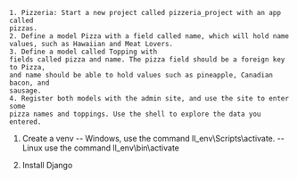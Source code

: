 ```
1. Pizzeria: Start a new project called pizzeria_project with an app called 
pizzas. 
2. Define a model Pizza with a field called name, which will hold name
values, such as Hawaiian and Meat Lovers. 
3. Define a model called Topping with
fields called pizza and name. The pizza field should be a foreign key to Pizza,
and name should be able to hold values such as pineapple, Canadian bacon, and 
sausage.
4. Register both models with the admin site, and use the site to enter some 
pizza names and toppings. Use the shell to explore the data you entered.
```
1. Create a venv
-- Windows, use the command ll_env\Scripts\activate.
-- Linux use the command ll_env\bin\activate

2. Install Django